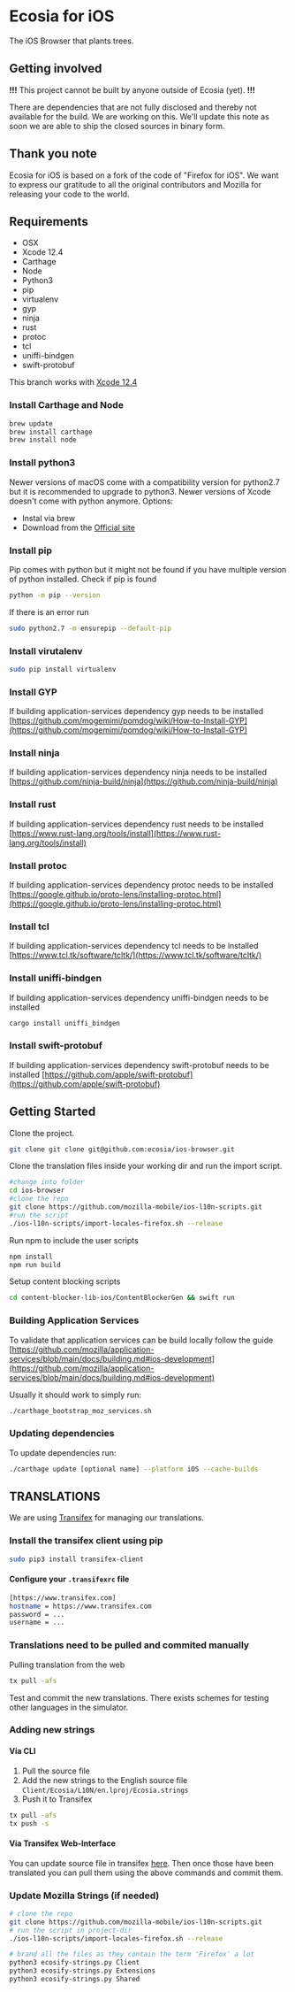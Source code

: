 # Ecosia for iOS

The iOS Browser that plants trees.

## Getting involved

**!!!** This project cannot be built by anyone outside of Ecosia (yet). **!!!**

There are dependencies that are not fully disclosed and thereby not available for the build. We are working on this. We'll update this note as soon we are able to ship the closed sources in binary form.

## Thank you note

Ecosia for iOS is based on a fork of the code of "Firefox for iOS". We want to express our gratitude to all the original contributors and Mozilla for releasing your code to the world.

## Requirements

- OSX
- Xcode 12.4
- Carthage
- Node
- Python3
- pip
- virtualenv
- gyp
- ninja
- rust
- protoc
- tcl
- uniffi-bindgen
- swift-protobuf

This branch works with [Xcode 12.4](https://developer.apple.com/download/more/?=xcode)

### Install Carthage and Node

```bash
brew update
brew install carthage
brew install node
```

### Install python3

Newer versions of macOS come with a compatibility version for python2.7 but it is recommended to upgrade to python3.
Newer versions of Xcode doesn't come with python anymore.
Options:

- Instal via brew
- Download from the [Official site](https://www.python.org/downloads/)

### Install pip

Pip comes with python but it might not be found if you have multiple version of python installed.
Check if pip is found

```bash
python -m pip --version
```

If there is an error run

```bash
sudo python2.7 -m ensurepip --default-pip
```

### Install virutalenv

```bash
sudo pip install virtualenv
```

### Install GYP

If building application-services dependency gyp needs to be installed [https://github.com/mogemimi/pomdog/wiki/How-to-Install-GYP](https://github.com/mogemimi/pomdog/wiki/How-to-Install-GYP)

### Install ninja

If building application-services dependency ninja needs to be installed [https://github.com/ninja-build/ninja](https://github.com/ninja-build/ninja)

### Install rust

If building application-services dependency rust needs to be installed [https://www.rust-lang.org/tools/install](https://www.rust-lang.org/tools/install)

### Install protoc

If building application-services dependency protoc needs to be installed [https://google.github.io/proto-lens/installing-protoc.html](https://google.github.io/proto-lens/installing-protoc.html)

### Install tcl

If building application-services dependency tcl needs to be installed [https://www.tcl.tk/software/tcltk/](https://www.tcl.tk/software/tcltk/)

### Install uniffi-bindgen

If building application-services dependency uniffi-bindgen needs to be installed

```bash
cargo install uniffi_bindgen
```

### Install swift-protobuf

If building application-services dependency swift-protobuf needs to be installed [https://github.com/apple/swift-protobuf](https://github.com/apple/swift-protobuf)

## Getting Started

Clone the project.

```bash
git clone git clone git@github.com:ecosia/ios-browser.git
```

Clone the translation files inside your working dir and run the import script.

```bash
#change into folder
cd ios-browser
#clone the repo
git clone https://github.com/mozilla-mobile/ios-l10n-scripts.git
#run the script
./ios-l10n-scripts/import-locales-firefox.sh --release
```

Run npm to include the user scripts

```bash
npm install
npm run build
```

Setup content blocking scripts

```bash
cd content-blocker-lib-ios/ContentBlockerGen && swift run
```

### Building Application Services

To validate that application services can be build locally follow the guide [https://github.com/mozilla/application-services/blob/main/docs/building.md#ios-development](https://github.com/mozilla/application-services/blob/main/docs/building.md#ios-development)

Usually it should work to simply run:

```bash
./carthage_bootstrap_moz_services.sh
```

### Updating dependencies

To update dependencies run:

```bash
./carthage update [optional name] --platform iOS --cache-builds
```

## TRANSLATIONS

We are using [Transifex](https://docs.transifex.com/client/introduction) for managing our translations.

### Install the transifex client using pip

```bash
sudo pip3 install transifex-client
```

#### Configure your `.transifexrc` file

```bash
[https://www.transifex.com]
hostname = https://www.transifex.com
password = ...
username = ...
```

### Translations need to be pulled and commited manually

Pulling translation from the web

```bash
tx pull -afs
```

Test and commit the new translations. There exists schemes for testing other languages in the simulator.

### Adding new strings

#### Via CLI

1. Pull the source file
2. Add the new strings to the English source file `Client/Ecosia/L10N/en.lproj/Ecosia.strings`
3. Push it to Transifex

```bash
tx pull -afs
tx push -s
```

#### Via Transifex Web-Interface

You can update source file in transifex [here](https://www.transifex.com/ecosia/ecosia-ios-search-app/ecosiastrings/). Then once those have been translated you can pull them using the above commands and commit them.

### Update Mozilla Strings (if needed)

```bash
# clone the repo
git clone https://github.com/mozilla-mobile/ios-l10n-scripts.git
# run the script in project-dir
./ios-l10n-scripts/import-locales-firefox.sh --release
```

```bash
# brand all the files as they contain the term 'Firefox' a lot
python3 ecosify-strings.py Client
python3 ecosify-strings.py Extensions
python3 ecosify-strings.py Shared
```
